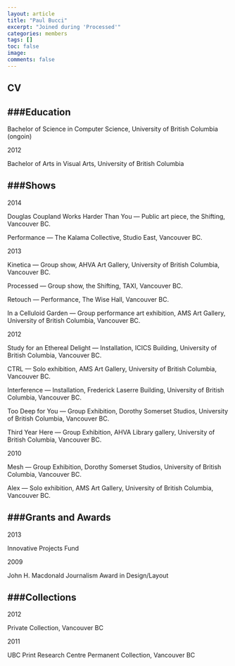 ```yaml
---
layout: article
title: "Paul Bucci"
excerpt: "Joined during 'Processed'"
categories: members
tags: []
toc: false
image:
comments: false
---
```


## CV

###Education
--

Bachelor of Science in Computer Science, University of British Columbia (ongoin)

2012

Bachelor of Arts in Visual Arts, University of British Columbia

###Shows
--

2014

Douglas Coupland Works Harder Than You — Public art piece, the Shifting, Vancouver BC.

Performance — The Kalama Collective, Studio East, Vancouver BC.

2013

Kinetica — Group show, AHVA Art Gallery, University of British Columbia, Vancouver BC.

Processed — Group show, the Shifting, TAXI, Vancouver BC.

Retouch — Performance, The Wise Hall, Vancouver BC.

In a Celluloid Garden — Group performance art exhibition, AMS Art Gallery, University of British Columbia, Vancouver BC.

2012

Study for an Ethereal Delight — Installation, ICICS Building, University of British Columbia, Vancouver BC.

CTRL — Solo exhibition, AMS Art Gallery, University of British Columbia, Vancouver BC.

Interference — Installation, Frederick Laserre Building, University of British Columbia, Vancouver BC.

Too Deep for You —  Group Exhibition, Dorothy Somerset Studios, University of British Columbia, Vancouver BC.

Third Year Here — Group Exhibition, AHVA Library gallery, University of British Columbia, Vancouver BC.

2010

Mesh — Group Exhibition, Dorothy Somerset Studios, University of British Columbia, Vancouver BC.

Alex — Solo exhibition, AMS Art Gallery, University of British Columbia, Vancouver BC.

###Grants and Awards
--

2013

Innovative Projects Fund

2009

John H. Macdonald Journalism Award in Design/Layout

###Collections
--

2012

Private Collection, Vancouver BC

2011

UBC Print Research Centre Permanent Collection, Vancouver BC



